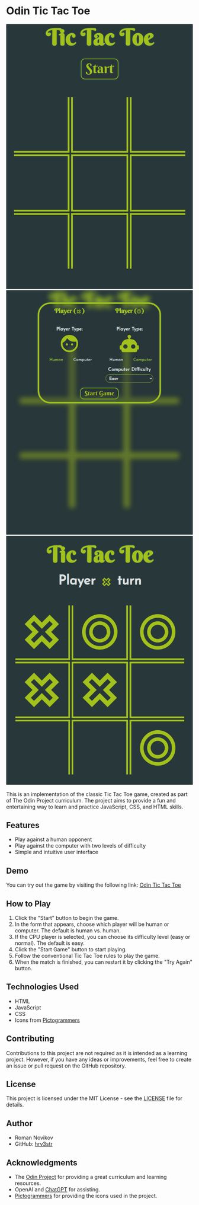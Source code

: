# Odin Tic Tac Toe

![Tic Tac Toe](./images/screenshots/Screenshot_2023-07-31_14-44-33.png)
![Tic Tac Toe](./images/screenshots/Screenshot_2023-07-31_14-44-34.png)
![Tic Tac Toe](./images/screenshots/Screenshot_2023-07-31_14-44-35.png)

This is an implementation of the classic Tic Tac Toe game, created as part of The Odin Project curriculum. The project aims to provide a fun and entertaining way to learn and practice JavaScript, CSS, and HTML skills.

## Features

- Play against a human opponent
- Play against the computer with two levels of difficulty
- Simple and intuitive user interface

## Demo

You can try out the game by visiting the following link: [Odin Tic Tac Toe](https://hrv3str.github.io/odin-tic-tac-toe/)

## How to Play

1. Click the "Start" button to begin the game.
2. In the form that appears, choose which player will be human or computer. The default is human vs. human.
3. If the CPU player is selected, you can choose its difficulty level (easy or normal). The default is easy.
4. Click the "Start Game" button to start playing.
5. Follow the conventional Tic Tac Toe rules to play the game.
6. When the match is finished, you can restart it by clicking the "Try Again" button.

## Technologies Used

- HTML
- JavaScript
- CSS
- Icons from [Pictogrammers](https://pictogrammers.com/)

## Contributing

Contributions to this project are not required as it is intended as a learning project. However, if you have any ideas or improvements, feel free to create an issue or pull request on the GitHub repository.

## License

This project is licensed under the MIT License - see the [LICENSE](LICENSE) file for details.

## Author

- Roman Novikov
- GitHub: [hrv3str](https://github.com/hrv3str)

## Acknowledgments

- The [Odin Project](https://www.theodinproject.com/) for providing a great curriculum and learning resources.
- OpenAI and [ChatGPT](https://chat.openai.com/) for assisting.
- [Pictogrammers](https://pictogrammers.com/) for providing the icons used in the project.
